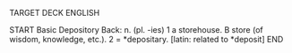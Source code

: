 TARGET DECK
ENGLISH

START
Basic
Depository
Back: n. (pl. -ies) 1 a storehouse. B store (of wisdom, knowledge, etc.). 2 = *depositary. [latin: related to *deposit]
END
